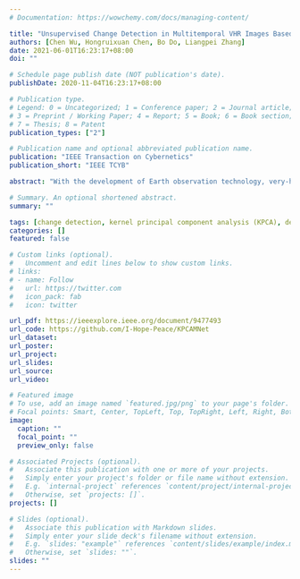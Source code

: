 ```yaml
---
# Documentation: https://wowchemy.com/docs/managing-content/

title: "Unsupervised Change Detection in Multitemporal VHR Images Based on Deep Kernel PCA Convolutional Mapping Network"
authors: [Chen Wu, Hongruixuan Chen, Bo Do, Liangpei Zhang]
date: 2021-06-01T16:23:17+08:00
doi: ""

# Schedule page publish date (NOT publication's date).
publishDate: 2020-11-04T16:23:17+08:00

# Publication type.
# Legend: 0 = Uncategorized; 1 = Conference paper; 2 = Journal article;
# 3 = Preprint / Working Paper; 4 = Report; 5 = Book; 6 = Book section;
# 7 = Thesis; 8 = Patent
publication_types: ["2"]

# Publication name and optional abbreviated publication name.
publication: "IEEE Transaction on Cybernetics"
publication_short: "IEEE TCYB"

abstract: "With the development of Earth observation technology, very-high-resolution (VHR) image has become an important data source of change detection. Nowadays, deep learning methods have achieved conspicuous performance in the change detection of VHR images. Nonetheless, most of the existing change detection models based on deep learning require annotated training samples. In this paper, a novel unsupervised model called kernel principal component analysis (KPCA) convolution is proposed for extracting representative features from multi-temporal VHR images. Based on the KPCA convolution, an unsupervised deep siamese KPCA convolutional mapping network (KPCA-MNet) is designed for binary and multi-class change detection. In the KPCA-MNet, the high-level spatial-spectral feature maps are extracted by a deep siamese network consisting of weight-shared PCA convolution layers. Then, the change information in the feature difference map is mapped into a 2-D polar domain. Finally, the change detection results are generated by threshold segmentation and clustering algorithms. All procedures of KPCAMNet does not require labeled data. The theoretical analysis and experimental results demonstrate the validity, robustness, and potential of the proposed method in two binary change detection data sets and one multi-class change detection data set."

# Summary. An optional shortened abstract.
summary: ""

tags: [change detection, kernel principal component analysis (KPCA), deep learning, very-high-resolution (VHR) images, unsupervised multi-class change detection]
categories: []
featured: false

# Custom links (optional).
#   Uncomment and edit lines below to show custom links.
# links:
# - name: Follow
#   url: https://twitter.com
#   icon_pack: fab
#   icon: twitter

url_pdf: https://ieeexplore.ieee.org/document/9477493
url_code: https://github.com/I-Hope-Peace/KPCAMNet
url_dataset:
url_poster:
url_project:
url_slides:
url_source:
url_video:

# Featured image
# To use, add an image named `featured.jpg/png` to your page's folder. 
# Focal points: Smart, Center, TopLeft, Top, TopRight, Left, Right, BottomLeft, Bottom, BottomRight.
image:
  caption: ""
  focal_point: ""
  preview_only: false

# Associated Projects (optional).
#   Associate this publication with one or more of your projects.
#   Simply enter your project's folder or file name without extension.
#   E.g. `internal-project` references `content/project/internal-project/index.md`.
#   Otherwise, set `projects: []`.
projects: []

# Slides (optional).
#   Associate this publication with Markdown slides.
#   Simply enter your slide deck's filename without extension.
#   E.g. `slides: "example"` references `content/slides/example/index.md`.
#   Otherwise, set `slides: ""`.
slides: ""
---
```

